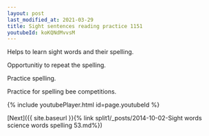 ```yaml
---
layout: post
last_modified_at: 2021-03-29
title: Sight sentences reading practice 1151
youtubeId: koKQNdMvvsM
---
```

 
 
Helps to learn sight words and their spelling.

Opportunitiy to repeat the spelling. 

Practice spelling. 
 
Practice for spelling bee competitions. 
 
{% include youtubePlayer.html id=page.youtubeId %}
 
 

[Next]({{ site.baseurl }}{% link  split1/_posts/2014-10-02-Sight words science words spelling 53.md%})
 
